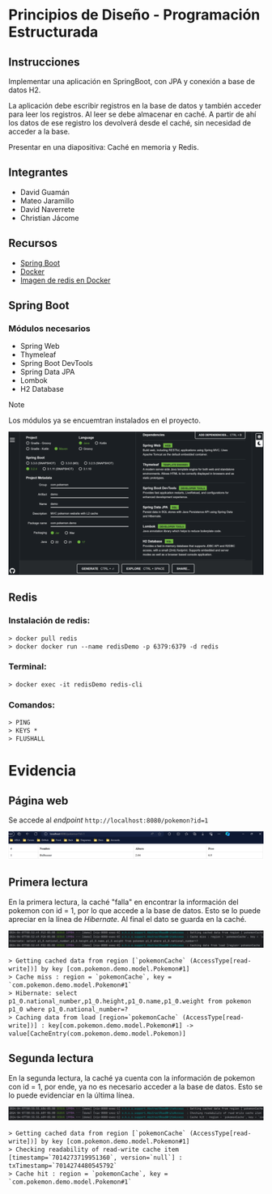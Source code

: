 # Principios de Diseño - Programación Estructurada

## Instrucciones

Implementar una aplicación en SpringBoot, con JPA y conexión a base de datos H2.

La aplicación debe escribir registros en la base de datos y también acceder para leer los registros. Al leer se debe almacenar en caché. A partir de ahí los datos de ese registro los devolverá desde el caché, sin necesidad de acceder a la base.

Presentar en una diapositiva: Caché en memoria y Redis.

## Integrantes

- David Guamán
- Mateo Jaramillo
- David Naverrete
- Christian Jácome

## Recursos

- [Spring Boot](https://start.spring.io/)
- [Docker](https://www.docker.com/products/docker-desktop/)
- [Imagen de redis en Docker](https://hub.docker.com/_/redis)

## Spring Boot

### Módulos necesarios

- Spring Web
- Thymeleaf
- Spring Boot DevTools
- Spring Data JPA
- Lombok
- H2 Database

> [!Note]
> Los módulos ya se encuemtran instalados en el proyecto.

![init_springboot](imagenes/init_springboot.png)

## Redis

### Instalación de redis:

``` cli
> docker pull redis
> docker docker run --name redisDemo -p 6379:6379 -d redis
```

### Terminal:

```cli
> docker exec -it redisDemo redis-cli
```

### Comandos:

``` cli
> PING
> KEYS *
> FLUSHALL
```

# Evidencia

## Página web

Se accede al *endpoint* `http://localhost:8080/pokemon?id=1`

![pagina_web](imagenes/pagina_web.png)

## Primera lectura

En la primera lectura, la caché "falla" en encontrar la información del pokemon con id = 1, por lo que accede a la base de datos. Esto se lo puede apreciar en la línea de *Hibernate*. Al final el dato se guarda en la caché.

![primera_lectura](imagenes/primera_lectura.png)

``` cli
> Getting cached data from region [`pokemonCache` (AccessType[read-write])] by key [com.pokemon.demo.model.Pokemon#1]
> Cache miss : region = `pokemonCache`, key = `com.pokemon.demo.model.Pokemon#1`
> Hibernate: select p1_0.national_number,p1_0.height,p1_0.name,p1_0.weight from pokemon p1_0 where p1_0.national_number=?
> Caching data from load [region=`pokemonCache` (AccessType[read-write])] : key[com.pokemon.demo.model.Pokemon#1] -> value[CacheEntry(com.pokemon.demo.model.Pokemon)]
```

## Segunda lectura

En la segunda lectura, la caché ya cuenta con la información de pokemon con id = 1, por ende, ya no es necesario acceder a la base de datos. Esto se lo puede evidenciar en la última línea.

![segunda_lectura](imagenes/segunda_lectura.png)

```cli
> Getting cached data from region [`pokemonCache` (AccessType[read-write])] by key [com.pokemon.demo.model.Pokemon#1]
> Checking readability of read-write cache item [timestamp=`7014273719951360`, version=`null`] : txTimestamp=`7014274480545792`
> Cache hit : region = `pokemonCache`, key = `com.pokemon.demo.model.Pokemon#1`
```
